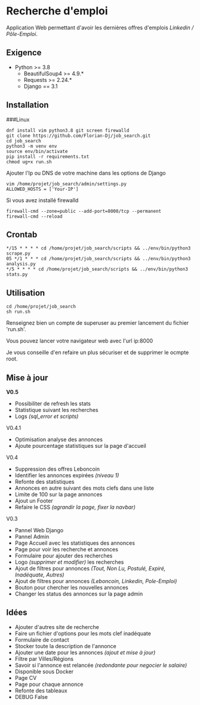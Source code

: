 # Recherche d'emploi
Application Web permettant d'avoir les dernières offres d'emplois *Linkedin / Pôle-Emploi*.

## Exigence
- Python >= 3.8
    - BeautifulSoup4 >= 4.9.*
    - Requests >= 2.24.*
    - Django == 3.1

## Installation

###Linux
```
dnf install vim python3.8 git screen firewalld
git clone https://github.com/Florian-Dj/job_search.git
cd job_search
python3 -m venv env
source env/bin/activate
pip install -r requirements.txt
chmod ug+x run.sh
```
Ajouter l'Ip ou DNS de votre machine dans les options de Django
```
vim /home/projet/job_search/admin/settings.py
ALLOWED_HOSTS = ['Your-IP']
```
Si vous avez installé firewalld
```
firewall-cmd --zone=public --add-port=8000/tcp --permanent
firewall-cmd --reload
```

## Crontab
```
*/15 * * * * cd /home/projet/job_search/scripts && ../env/bin/python3 scrape.py
05 */1 * * * cd /home/projet/job_search/scripts && ../env/bin/python3 analysis.py
*/5 * * * * cd /home/projet/job_search/scripts && ../env/bin/python3 stats.py
```

## Utilisation
```
cd /home/projet/job_search
sh run.sh
```

Renseignez bien un compte de superuser au premier lancement du fichier 'run.sh'.

Vous pouvez lancer votre navigateur web avec l'url ip:8000

Je vous conseille d'en refaire un plus sécuriser et de supprimer le ocmpte root.

## Mise à jour
**V0.5**
- Possibiliter de refresh les stats
- Statistique suivant les recherches
- Logs *(sql_error et scripts)*

V0.4.1
- Optimisation analyse des annonces
- Ajoute pourcentage statistiques sur la page d'accueil

V0.4
- Suppression des offres Leboncoin
- Identifier les annonces expirées *(niveau 1)*
- Refonte des statistiques
- Annonces en autre suivant des mots clefs dans une liste
- Limite de 100 sur la page annonces
- Ajout un Footer
- Refaire le CSS *(agrandir la page, fixer la navbar)*

V0.3
- Pannel Web Django
- Pannel Admin
- Page Accueil avec les statistiques des annonces
- Page pour voir les recherche et annonces
- Formulaire pour ajouter des recherches
- Logo *(supprimer et modifier)* les recherches
- Ajout de filtres pour annonces  *(Tout, Non Lu, Postulé, Expiré, Inadéquate, Autres)*
- Ajout de filtres pour annonces *(Leboncoin, Linkedin, Pole-Emploi)*
- Bouton pour chercher les nouvelles annonces
- Changer les status des annonces sur la page admin

## Idées
- Ajouter d'autres site de recherche
- Faire un fichier d'options pour les mots clef inadéquate
- Formulaire de contact
- Stocker toute la description de l'annonce
- Ajouter une date pour les annonces *(ajout et mise à jour)*
- Filtre par Villes/Régions
- Savoir si l'annonce est relancée *(redondante pour negocier le salaire)*
- Disponible sous Docker
- Page CV
- Page pour chaque annonce
- Refonte des tableaux
- DEBUG False
